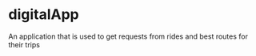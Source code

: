 # digitalApp
An application that is used to get requests from rides and best routes for their trips

